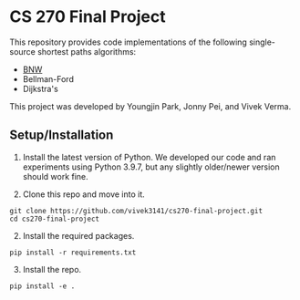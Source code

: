 # CS 270 Final Project

This repository provides code implementations of the following single-source shortest paths algorithms: 
- [BNW](https://arxiv.org/pdf/2203.03456.pdf)
- Bellman-Ford
- Dijkstra's

This project was developed by Youngjin Park, Jonny Pei, and Vivek Verma.

## Setup/Installation

1. Install the latest version of Python. We developed our code and ran experiments using Python 3.9.7, but any slightly older/newer version should work fine.

2. Clone this repo and move into it.
```
git clone https://github.com/vivek3141/cs270-final-project.git
cd cs270-final-project
```

2. Install the required packages.
```
pip install -r requirements.txt
```

3. Install the repo.
```
pip install -e .
```




